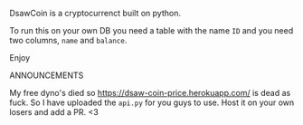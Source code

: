 DsawCoin is a cryptocurrenct built on python.

To run this on your own DB you need a table with the name ```ID``` and you need two columns, ```name``` and ```balance```.

Enjoy


ANNOUNCEMENTS

My free dyno's died so https://dsaw-coin-price.herokuapp.com/ is dead as fuck. So I have uploaded the ```api.py``` for you guys to use. Host it on your own losers and add a PR. <3
